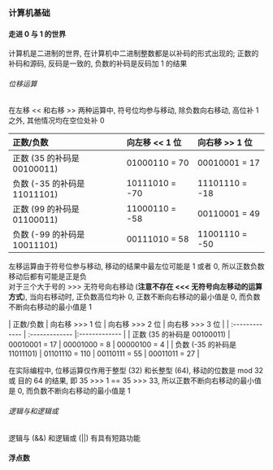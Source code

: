 ### 计算机基础

#### 走进 0 与 1 的世界
计算机是二进制的世界, 在计算机中二进制整数都是以补码的形式出现的; 正数的补码和源码, 反码是一致的, 负数的补码是反码加 1 的结果  

###### 位移运算
在左移 << 和右移 >> 两种运算中, 符号位均参与移动, 除负数向右移动, 高位补 1 之外, 其他情况均在空位处补 0

| 正数/负数 | 向左移 << 1 位 | 向右移 >> 1 位 |
| :------------- | :------------- |:------------- |
| 正数 (35 的补码是 00100011) | 01000110 = 70 | 00010001 = 17 |
| 负数 (-35 的补码是 11011101) | 10111010 = -70 | 11101110 = -18 |
| 正数 (99 的补码是 01100011) | 11000110 = -58 | 00110001 = 49 |
| 负数 (-99 的补码是 10011101) | 00111010 = 58 | 11001110 = -50 |

左移运算由于符号位参与移动, 移动的结果中最左位可能是 1 或者 0, 所以正数负数移动后都有可能是正是负  
对于三个大于号的 >>> 无符号向右移动 (**注意不存在 <<< 无符号向左移动的运算方式**), 当向右移动时, 正负数高位均补 0, 正数不断向右移动的最小值是 0, 而负数不断向右移动的最小值是 1

| 正数/负数 | 向右移 >>> 1 位 | 向右移 >>> 2 位 | 向右移 >>> 3 位 |
| :------------- | :------------- |:------------- |
| 正数 (35 的补码是 00100011) | 00010001 = 17 | 00001000 = 8 | 00000100 = 4 |
| 负数 (-35 的补码是 11011101) | 01101110 = 110 | 00110111 = 55 | 00011011 = 27 |

在实际编程中, 位移运算仅作用于整型 (32) 和长整型 (64), 移动的位数是 mod 32 或 目的 64 的结果, 即 35 >>> 1 == 35 >>> 33, 所以正数不断向右移动的最小值是 0, 而负数不断向右移动的最小值是 1  

###### 逻辑与和逻辑或
逻辑与 (&&) 和逻辑或 (||) 有具有短路功能

#### 浮点数
